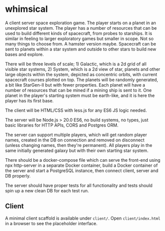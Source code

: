 # whimsical

A client server space exploration game. The player starts on a planet in an unexplored star system.
The player has a number of resources that can be used to build different kinds of spacecraft, from probes to starships. It is similar in feeling to larger exploratory games but smaller in scope. Not so many things to choose from. A hamster version maybe.
Spacecraft can be sent to planets within a star system and outside to other stars to build new bases and explore.

There will be three levels of scale; 1) Galactic, which is a 2d grid of all visible star systems, 2) System, which is a 2d view of star, planets and other large objects within the system, depicted as concentric orbits, with current spacecraft courses plotted on top.
The planets will be randomly generated, a bit like StarGen-II but with fewer properties. Each planet will have a number of resources that can be mined if a mining ship is sent to it. One planet in the player's starting system must be earth-like, and it is here the player has its first base.

The client will be HTML/CSS with less.js for any ES6 JS logic needed.

The server will be Node.js > 20.0 ES6, no build systems, no types, just basic libraries for HTTP APIs, CORS and Postgres ORM.

The server can support multiple players, which will get random player names, created in the DB on connection and removed on disconnect (unless changing names, then they're permanent). All players play in the same initially generated galaxy but with their own starting star system.

There should be a docker-compose file which can serve the front-end using npx http-server in a separate Docker container, build a Docker container of the server and start a PostgreSQL instance, then connect client, server and DB properly.

The server should have proper tests for all functionality and tests should spin up a new clean DB for each test run.



## Client

A minimal client scaffold is available under `client/`. Open `client/index.html` in a browser to see the placeholder interface.
